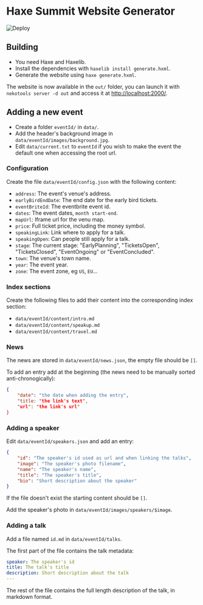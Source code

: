 # Haxe Summit Website Generator

![Deploy](https://github.com/ibilon/summit.haxe.org/workflows/Deploy/badge.svg)

## Building

* You need Haxe and Haxelib.
* Install the dependencies with `haxelib install generate.hxml`.
* Generate the website using `haxe generate.hxml`.

The website is now available in the `out/` folder, you can launch it with `nekotools server -d out` and access it at <http://localhost:2000/>.

## Adding a new event

* Create a folder `eventId/` in `data/`.
* Add the header's background image in `data/eventId/images/background.jpg`.
* Edit `data/current.txt` to `eventId` if you wish to make the event the default one when accessing the root url.

### Configuration

Create the file `data/eventId/config.json` with the following content:

* `address`: The event's venue's address.
* `earlyBirdEndDate`: The end date for the early bird tickets.
* `eventBriteId`: The eventbrite event id.
* `dates`: The event dates, `month start-end`.
* `mapUrl`: Iframe url for the venu map.
* `price`: Full ticket price, including the money symbol.
* `speakingLink`: Link where to apply for a talk.
* `speakingOpen`: Can people still apply for a talk.
* `stage`: The current stage: "EarlyPlanning", "TicketsOpen", "TicketsClosed", "EventOngoing" or "EventConcluded".
* `town`: The venue's town name.
* `year`: The event year.
* `zone`: The event zone, eg `US`, `EU`...

### Index sections

Create the following files to add their content into the corresponding index section:

* `data/eventId/content/intro.md`
* `data/eventId/content/speakup.md`
* `data/eventId/content/travel.md`

### News

The news are stored in `data/eventId/news.json`, the empty file should be `[]`.

To add an entry add at the beginning (the news need to be manually sorted anti-chronogically):
```json
{
	"date": "the date when adding the entry",
	"title: "the link's text",
	"url": "the link's url"
}
```

### Adding a speaker

Edit `data/eventId/speakers.json` and add an entry:
```json
{
	"id": "The speaker's id used as url and when linking the talks",
	"image": "The speaker's photo filename",
	"name": "The speaker's name",
	"title": "The speaker's title",
	"bio": "Short description about the speaker"
}
```

If the file doesn't exist the starting content should be `[]`.

Add the speaker's photo in `data/eventId/images/speakers/$image`.

### Adding a talk

Add a file named `id.md` in `data/eventId/talks`.

The first part of the file contains the talk metadata:
```yml
speaker: The speaker's id
title: The talk's title
description: Short description about the talk
---
```

The rest of the file contains the full length description of the talk, in markdown format.
